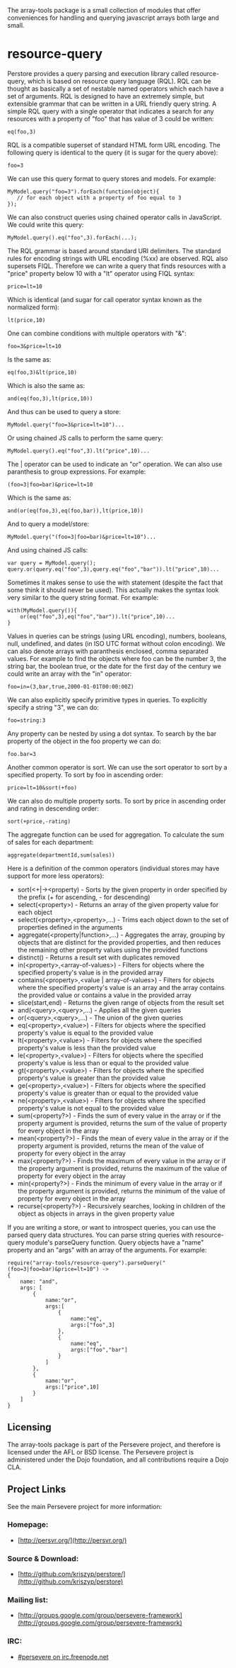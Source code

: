 The array-tools package is a small collection of modules that offer conveniences
for handling and querying javascript arrays both large and small.

resource-query
========

Perstore provides a query parsing and execution library called resource-query, which is
based on resource query language (RQL). RQL can be thought as basically a set of
nestable named operators which each have a set of arguments. RQL is designed to
have an extremely simple, but extensible grammar that can be written in a URL friendly query string. A simple RQL
query with a single operator that indicates a search for any resources with a property of
"foo" that has value of 3 could be written:

    eq(foo,3)

RQL is a compatible superset of standard HTML form URL encoding. The following query
is identical to the query (it is sugar for the query above):

    foo=3

We can use this query format to query stores and models. For example:

    MyModel.query("foo=3").forEach(function(object){
       // for each object with a property of foo equal to 3
    });

We can also construct queries using chained operator calls in JavaScript. We could
write this query:

    MyModel.query().eq("foo",3).forEach(...);

The RQL grammar is based around standard URI delimiters. The standard rules for 
encoding strings with URL encoding (%xx) are observed. RQL also supersets FIQL. 
Therefore we can write a query that finds resources with a "price" property below
10 with a "lt" operator using FIQL syntax:

    price=lt=10

Which is identical (and sugar for call operator syntax known as the normalized form):

    lt(price,10)

One can combine conditions with multiple operators with "&":

    foo=3&price=lt=10

Is the same as:

    eq(foo,3)&lt(price,10)

Which is also the same as:

    and(eq(foo,3),lt(price,10))

And thus can be used to query a store:

	MyModel.query("foo=3&price=lt=10")...

Or using chained JS calls to perform the same query:

    MyModel.query().eq("foo",3).lt("price",10)...

The | operator can be used to indicate an "or" operation. We can also use paranthesis
to group expressions. For example:

    (foo=3|foo=bar)&price=lt=10
    
Which is the same as:

    and(or(eq(foo,3),eq(foo,bar)),lt(price,10))

And to query a model/store:

    MyModel.query("(foo=3|foo=bar)&price=lt=10")...
    
And using chained JS calls: 

	var query = MyModel.query();
	query.or(query.eq("foo",3),query.eq("foo","bar")).lt("price",10)...

Sometimes it makes sense to use the with statement (despite the fact that some 
think it should never be used). This actually makes the syntax look very similar
to the query string format. For example:

	with(MyModel.query()){
		or(eq("foo",3),eq("foo","bar")).lt("price",10)...
	}

Values in queries can be strings (using URL encoding), numbers, booleans, null, undefined,
and dates (in ISO UTC format without colon encoding). We can also denote arrays
with paranthesis enclosed, comma separated values. For example to find the objects
where foo can be the number 3, the string bar, the boolean true, or the date for the
first day of the century we could write an array with the "in" operator:

    foo=in=(3,bar,true,2000-01-01T00:00:00Z)

We can also explicitly specify primitive types in queries. To explicitly specify a string "3",
we can do:

    foo=string:3

Any property can be nested by using a dot syntax. To search by the bar property of
the object in the foo property we can do:

    foo.bar=3
    
Another common operator is sort. We can use the sort operator to sort by a specified property.
To sort by foo in ascending order:
	
	price=lt=10&sort(+foo)

We can also do multiple property sorts. To sort by price in ascending order and rating in descending order:

    sort(+price,-rating)

The aggregate function can be used for aggregation. To calculate the sum of sales for
each department:

    aggregate(departmentId,sum(sales))
        
Here is a definition of the common operators (individual stores may have support
for more less operators):

* sort(&lt;+|->&lt;property) - Sorts by the given property in order specified by the prefix (+ for ascending, - for descending)  
* select(&lt;property>) - Returns an array of the given property value for each object
* select(&lt;property>,&lt;property>,...) - Trims each object down to the set of properties defined in the arguments
* aggregate(&lt;property|function>,...) - Aggregates the array, grouping by objects that are distinct for the provided properties, and then reduces the remaining other property values using the provided functions
* distinct() - Returns a result set with duplicates removed 
* in(&lt;property>,&lt;array-of-values>) - Filters for objects where the specified property's value is in the provided array
* contains(&lt;property>,&lt;value | array-of-values>) - Filters for objects where the specified property's value is an array and the array contains the provided value or contains a value in the provided array
* slice(start,end) - Returns the given range of objects from the result set
* and(&lt;query>,&lt;query>,...) - Applies all the given queries
* or(&lt;query>,&lt;query>,...) - The union of the given queries
* eq(&lt;property>,&lt;value>) - Filters for objects where the specified property's value is equal to the provided value
* lt(&lt;property>,&lt;value>) - Filters for objects where the specified property's value is less than the provided value
* le(&lt;property>,&lt;value>) - Filters for objects where the specified property's value is less than or equal to the provided value
* gt(&lt;property>,&lt;value>) - Filters for objects where the specified property's value is greater than the provided value
* ge(&lt;property>,&lt;value>) - Filters for objects where the specified property's value is greater than or equal to the provided value
* ne(&lt;property>,&lt;value>) - Filters for objects where the specified property's value is not equal to the provided value
* sum(&lt;property?>) - Finds the sum of every value in the array or if the property argument is provided, returns the sum of the value of property for every object in the array 
* mean(&lt;property?>) - Finds the mean of every value in the array or if the property argument is provided, returns the mean of the value of property for every object in the array 
* max(&lt;property?>) - Finds the maximum of every value in the array or if the property argument is provided, returns the maximum of the value of property for every object in the array 
* min(&lt;property?>) - Finds the minimum of every value in the array or if the property argument is provided, returns the minimum of the value of property for every object in the array 
* recurse(&lt;property?>) - Recursively searches, looking in children of the object as objects in arrays in the given property value


If you are writing a store, or want to introspect queries, you can use the parsed query data 
structures. You can parse string queries with resource-query module's parseQuery function.
Query objects have a "name" property and an "args" with an array of the arguments.
For example:

	require("array-tools/resource-query").parseQuery("(foo=3|foo=bar)&price=lt=10") ->
	{
		name: "and",
		args: [
			{
				name:"or",
				args:[
					{
						name:"eq",
						args:["foo",3]
					},
					{
						name:"eq",
						args:["foo","bar"]
					}
				]
			},
			{
				name:"or",
				args:["price",10]
			}
		]
	}
				
Licensing
--------

The array-tools package is part of the Persevere project, and therefore is licensed under the
AFL or BSD license. The Persevere project is administered under the Dojo foundation,
and all contributions require a Dojo CLA.

Project Links
------------

See the main Persevere project for more information:

### Homepage:

* [http://persvr.org/](http://persvr.org/)

### Source & Download:

* [http://github.com/kriszyp/perstore/](http://github.com/kriszyp/perstore)

### Mailing list:

* [http://groups.google.com/group/persevere-framework](http://groups.google.com/group/persevere-framework)

### IRC:

* [\#persevere on irc.freenode.net](http://webchat.freenode.net/?channels=persevere)